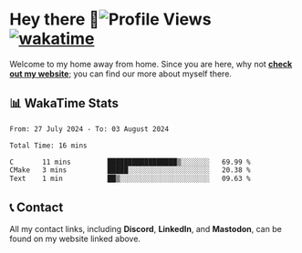 # Hey there :wave:![Profile Views](https://komarev.com/ghpvc/?username=skifli) [![wakatime](https://wakatime.com/badge/user/b4317b02-0c6d-457b-82a4-a448b8a8d1df.svg)](https://wakatime.com/@b4317b02-0c6d-457b-82a4-a448b8a8d1df)

Welcome to my home away from home. Since you are here, why not [**check out my website**](https://skifli.github.io); you can find our more about myself there.

## 📊 WakaTime Stats

<!--START_SECTION:waka-->

```txt
From: 27 July 2024 - To: 03 August 2024

Total Time: 16 mins

C       11 mins         █████████████████▒░░░░░░░   69.99 %
CMake   3 mins          █████░░░░░░░░░░░░░░░░░░░░   20.38 %
Text    1 min           ██▒░░░░░░░░░░░░░░░░░░░░░░   09.63 %
```

<!--END_SECTION:waka-->

## 📞 Contact

All my contact links, including **Discord**, **LinkedIn**, and **Mastodon**, can be found on my website linked above.
